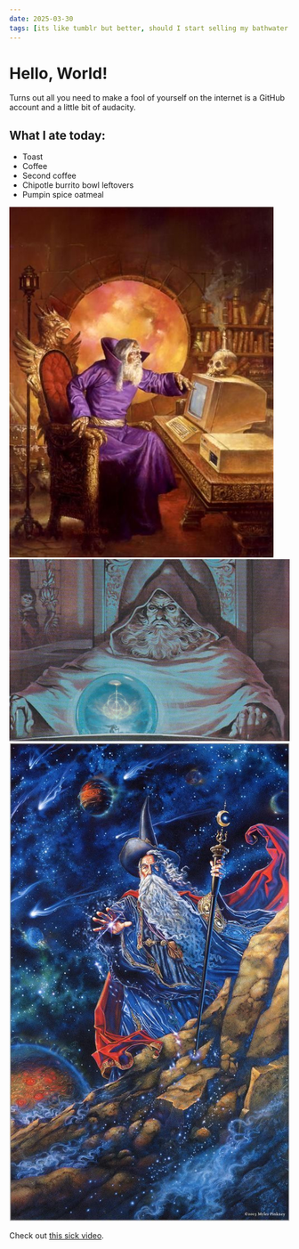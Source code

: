 ```yaml
---
date: 2025-03-30
tags: [its like tumblr but better, should I start selling my bathwater now]
---
```


# Hello, World!

Turns out all you need to make a fool of yourself on the internet is a GitHub account and a little bit of audacity. 

## What I ate today:

- Toast
- Coffee
- Second coffee
- Chipotle burrito bowl leftovers
- Pumpin spice oatmeal 

![Me, obviously.](/images/computerwizard.jpg)
![Pondering my orb.](/images/orb_pondering.jpg)
![wizard](/images/starwizard.jpg)


Check out [this sick video](https://www.youtube.com/watch?v=XfELJU1mRMg).